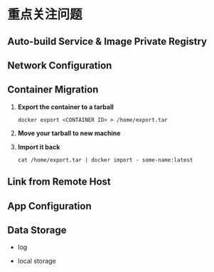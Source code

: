 # 重点关注问题
<!-- toc -->

## Auto-build Service & Image Private Registry

## Network Configuration

## Container Migration
 1. **Export the container to a tarball**

	`docker export <CONTAINER ID> > /home/export.tar`
 2. **Move your tarball to new machine**

 3. **Import it back**

     `cat /home/export.tar | docker import - some-name:latest`

## Link from Remote Host

## App Configuration

## Data Storage

 * log

 * local storage

